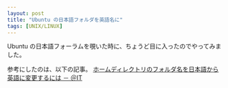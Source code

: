```yaml
---
layout: post
title: "Ubuntu の日本語フォルダを英語名に"
tags: [UNIX/LINUX]
---
```


Ubuntu の日本語フォーラムを覗いた時に、ちょうど目に入ったのでやってみました。

参考にしたのは、以下の記事。
[ホームディレクトリのフォルダ名を日本語から英語に変更するには － ＠IT](http://www.atmarkit.co.jp/flinux/rensai/linuxtips/a077changelang.html)
